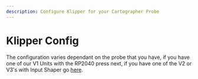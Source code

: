```yaml
---
description: Configure Klipper for your Cartographer Probe
---
```


# Klipper Config

The configuration varies dependant on the probe that you have, if you have one of our V1 Units with the RP2040 press next, if you have one of the V2 or V3's with Input Shaper go [here](https://docs.cartographer3d.com/installation-and-setup/klipper-config/cartographer-with-input-shaping).
